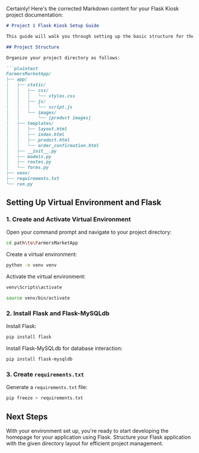 Certainly! Here's the corrected Markdown content for your Flask Kiosk project documentation:

```markdown
# Project 1 Flask Kiosk Setup Guide

This guide will walk you through setting up the basic structure for the Project 1 Flask Kiosk application, focusing on the initial setup excluding Flask-WTF and SQLAlchemy.

## Project Structure

Organize your project directory as follows:

```plaintext
FarmersMarketApp/
├── app/
│   ├── static/
│   │   ├── css/
│   │   │   └── styles.css
│   │   ├── js/
│   │   │   └── script.js
│   │   └── images/
│   │       └── [product images]
│   ├── templates/
│   │   ├── layout.html
│   │   ├── index.html
│   │   ├── product.html
│   │   └── order_confirmation.html
│   ├── __init__.py
│   ├── models.py
│   ├── routes.py
│   └── forms.py
├── venv/
├── requirements.txt
└── run.py
```

## Setting Up Virtual Environment and Flask

### 1. Create and Activate Virtual Environment

Open your command prompt and navigate to your project directory:

```bash
cd path\to\FarmersMarketApp
```

Create a virtual environment:

```bash
python -m venv venv
```

Activate the virtual environment:

```bash
venv\Scripts\activate
```
```bash
source venv/bin/activate
```

### 2. Install Flask and Flask-MySQLdb

Install Flask:

```bash
pip install flask
```

Install Flask-MySQLdb for database interaction:

```bash
pip install flask-mysqldb
```

### 3. Create `requirements.txt`

Generate a `requirements.txt` file:

```bash
pip freeze > requirements.txt
```

## Next Steps

With your environment set up, you're ready to start developing the homepage for your application using Flask. Structure your Flask application with the given directory layout for efficient project management.


